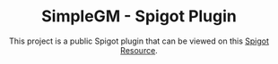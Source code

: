 <h1 align="center">SimpleGM - Spigot Plugin</h1>
<p align="center">This project is a public Spigot plugin that can be viewed on this <a href="https://www.spigotmc.org/resources/simplegm-simple-gamemode-access.80897/">Spigot Resource</a>.</p>
